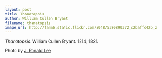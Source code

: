 ```yaml
---
layout: post
title: Thanatopsis
author: William Cullen Bryant
filename: thanatopsis
image_url: http://farm6.static.flickr.com/5048/5380890372_c2baffd42b_z.jpg
---
```


_Thanatopsis_.  William Cullen Bryant.  1814, 1821.

Photo by [J. Ronald Lee](http://jronaldlee.com/)